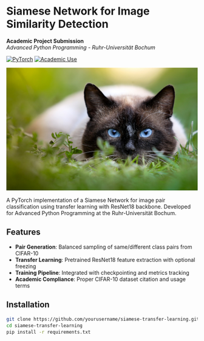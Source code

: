 # Siamese Network for Image Similarity Detection  
**Academic Project Submission**  
*Advanced Python Programming - Ruhr-Universität Bochum*  

[![PyTorch](https://img.shields.io/badge/PyTorch-2.6.0-%23EE4C2C.svg)](https://pytorch.org/)
[![Academic Use](https://img.shields.io/badge/License-Academic%20Use-blue.svg)](LICENSE)

<img src="docs/Siamese.jpg" width="600" alt="Siamese Network Architecture">

A PyTorch implementation of a Siamese Network for image pair classification using transfer learning with ResNet18 backbone. Developed for Advanced Python Programming at the Ruhr-Universität Bochum.

## Features

- **Pair Generation**: Balanced sampling of same/different class pairs from CIFAR-10
- **Transfer Learning**: Pretrained ResNet18 feature extraction with optional freezing
- **Training Pipeline**: Integrated with checkpointing and metrics tracking
- **Academic Compliance**: Proper CIFAR-10 dataset citation and usage terms

## Installation

```bash
git clone https://github.com/yourusername/siamese-transfer-learning.git
cd siamese-transfer-learning
pip install -r requirements.txt